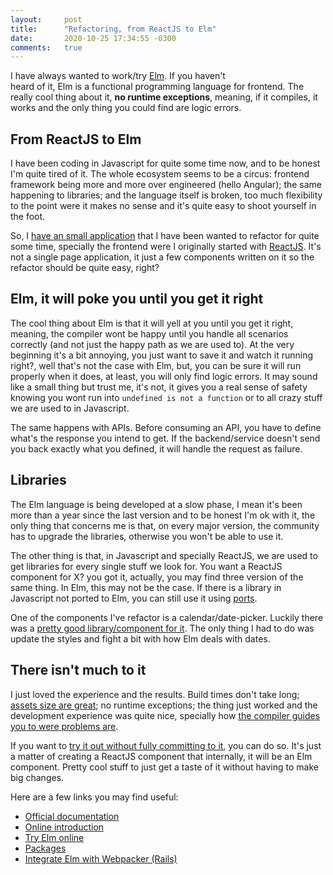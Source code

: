 ```yaml
---
layout:     post
title:      "Refactoring, from ReactJS to Elm"
date:       2020-10-25 17:34:55 -0300
comments:   true
---
```


I have always wanted to work/try [Elm](https://elm-lang.org/). If you haven't  
heard of it, Elm is a functional programming language for frontend. The really 
cool thing about it, **no runtime exceptions**, meaning, if it compiles, it works and 
the only thing you could find are logic errors.

## From ReactJS to Elm

I have been coding in Javascript for quite some time now, and to be honest I'm 
quite tired of it. The whole ecosystem seems to be a circus: frontend framework 
being more and more over engineered (hello Angular); the same happening to 
libraries; and the language itself is broken, too much flexibility to the point 
were it makes no sense and it's quite easy to shoot yourself in the foot.

So, I [have an small application](https://github.com/Ruk33/trackear) that I 
have been wanted to refactor for quite some time, specially the frontend were 
I originally started with [ReactJS](https://reactjs.org/). It's not a single 
page application, it just a few components written on it so the refactor should 
be quite easy, right?

## Elm, it will poke you until you get it right

The cool thing about Elm is that it will yell at you until you get it right, meaning, 
the compiler wont be happy until you handle all scenarios correctly (and not just 
the happy path as we are used to). At the very beginning it's a bit annoying, you 
just want to save it and watch it running right?, well that's not the case with Elm, 
but, you can be sure it will run properly when it does, at least, you will only 
find logic errors. It may sound like a small thing but trust me, it's not, it gives 
you a real sense of safety knowing you wont run into `undefined is not a function` or 
to all crazy stuff we are used to in Javascript.

The same happens with APIs. Before consuming an API, you have to define what's 
the response you intend to get. If the backend/service doesn't send you back exactly 
what you defined, it will handle the request as failure.

## Libraries

The Elm language is being developed at a slow phase, I mean it's been 
more than a year since the last version and to be honest I'm ok with it, the 
only thing that concerns me is that, on every major version, the community has to
upgrade the libraries, otherwise you won't be able to use it.

The other thing is that, in Javascript and specially ReactJS, we are used to 
get libraries for every single stuff we look for. You want a ReactJS component 
for X? you got it, actually, you may find three version of the same thing. In Elm, 
this may not be the case. If there is a library in Javascript not ported to Elm, 
you can still use it using [ports](https://guide.elm-lang.org/interop/ports.html).

One of the components I've refactor is a calendar/date-picker. Luckily there was 
a [pretty good library/component for it](https://package.elm-lang.org/packages/mercurymedia/elm-datetime-picker/latest/). 
The only thing I had to do was update the styles and fight a bit with how Elm 
deals with dates.

## There isn't much to it

I just loved the experience and the results. Build times don't take long; 
[assets size are great](https://elm-lang.org/news/small-assets-without-the-headache); 
no runtime exceptions; the thing just worked and the development experience was 
quite nice, specially how [the compiler guides you to were problems are](https://elm-lang.org/news/compilers-as-assistants).

If you want to [try it out without fully committing to it](https://elm-lang.org/news/how-to-use-elm-at-work), 
you can do so. It's just a matter of creating a ReactJS component that internally, 
it will be an Elm component. Pretty cool stuff to just get a taste of it without 
having to make big changes.

Here are a few links you may find useful:

- [Official documentation](https://elm-lang.org/docs)
- [Online introduction](https://elmprogramming.com/)
- [Try Elm online](https://ellie-app.com/new)
- [Packages](https://package.elm-lang.org/)
- [Integrate Elm with Webpacker (Rails)](https://github.com/rails/webpacker/blob/master/docs/integrations.md#elm)

